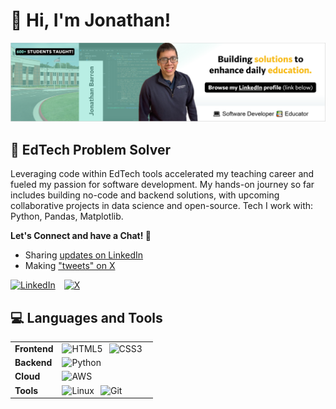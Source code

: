 # 👋 Hi, I'm Jonathan!

![Browse my LinkedIn profile. (link below)](assets/photo_banner_linkedin.PNG)

## 🧠 EdTech Problem Solver

Leveraging code within EdTech tools accelerated my teaching career and fueled my passion for software development. My hands-on journey so far includes building no-code and backend solutions, with upcoming collaborative projects in data science and open-source. Tech I work with: Python, Pandas, Matplotlib.

**Let's Connect and have a Chat! 💬**

* Sharing [updates on LinkedIn](https://www.linkedin.com/in/barronbytes/)
* Making ["tweets" on X](https://x.com/barronbytes)

<a href="https://www.linkedin.com/in/barronbytes/" title="LinkedIn"><img style="padding-right:10px;" src="https://img.shields.io/badge/LinkedIn-0077B5?style=for-the-badge" alt="LinkedIn"></a>
<a href="https://x.com/barronbytes" title="X"><img style="padding-right:10px;" src="https://img.shields.io/badge/Twitter-dedede?style=for-the-badge&logo=x&labelColor=black" alt="X"></a>

## 💻 Languages and Tools

<table>
    <tr>
        <td style="vertical-align:middle;"><strong>Frontend</strong></td>
        <td><img width="30px" style="padding-right:10px;" src="https://cdn.jsdelivr.net/gh/devicons/devicon/icons/html5/html5-plain.svg" alt="HTML5" title="HTML"><img width="30px" style="padding-right:10px;" src="https://cdn.jsdelivr.net/gh/devicons/devicon/icons/css3/css3-plain.svg" alt="CSS3" title="CSS"></td>
    <tr>
    <tr>
        <td style="vertical-align:middle;"><strong>Backend</strong></td>
        <td><img width="30px" style="padding-right:10px;" src="https://cdn.jsdelivr.net/gh/devicons/devicon/icons/python/python-plain.svg" alt="Python" title="Python"></td>
    <tr>
    <tr>
        <td style="vertical-align:middle;"><strong>Cloud</strong></td>
        <td><img width="30px" style="padding-right:10px;" src="https://cdn.jsdelivr.net/gh/devicons/devicon/icons/amazonwebservices/amazonwebservices-original-wordmark.svg" alt="AWS" title="AWS"></td>
    <tr>
    <tr style="border-bottom: 1px solid;">
        <td style="vertical-align:middle;"><strong>Tools</strong></td>
        <td><img width="30px" style="padding-right:10px;" src="https://cdn.jsdelivr.net/gh/devicons/devicon/icons/linux/linux-original.svg" alt="Linux" title="Linux"><img width="30px" style="padding-right:10px;" src="https://cdn.jsdelivr.net/gh/devicons/devicon/icons/git/git-original.svg" alt="Git" title="Git"></td>
    <tr>
</table>
